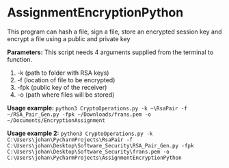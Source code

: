 # AssignmentEncryptionPython

This program can hash a file, sign a file, store an encrypted session key and encrypt a file using a public and private key

**Parameters:**
This script needs 4 arguments supplied from the terminal to function.
1. -k (path to folder with RSA keys)
2. -f (location of file to be encrypted)
3. -fpk (public key of the receiver)
4. -o (path where files will be stored)



**Usage example:** 
`python3 CryptoOperations.py -k ~\RsaPair -f ~/RSA_Pair_Gen.py -fpk ~/Downloads/frans.pem -o ~/Documents/EncryptionAssignment`

**Usage example 2:** 
`python3 CryptoOperations.py -k C:\Users\johan\PycharmProjects\RsaPair -f C:\Users\johan\Desktop\Software_Security\RSA_Pair_Gen.py -fpk C:\Users\johan\Desktop\Software_Security\frans.pem -o C:\Users\johan\PycharmProjects\AssignmentEncryptionPython`
